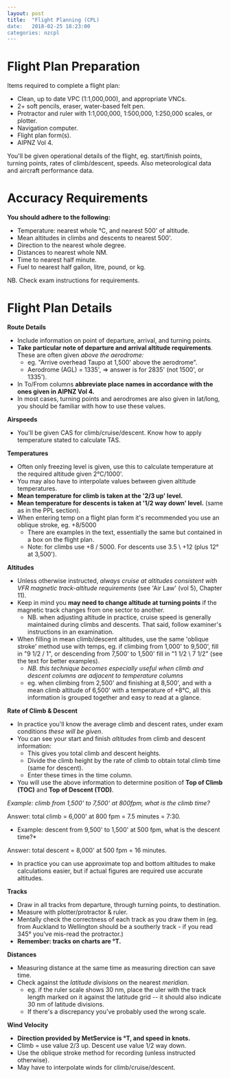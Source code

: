 ```yaml
---
layout: post
title:  "Flight Planning (CPL)
date:   2018-02-25 18:23:00
categories: nzcpl
---
```


# Flight Plan Preparation

Items required to complete a flight plan:

 * Clean, up to date VPC (1:1,000,000), and appropriate VNCs.
 * 2+ soft pencils, eraser, water-based felt pen.
 * Protractor and ruler with 1:1,000,000, 1:500,000, 1:250,000 scales, or plotter.
 * Navigation computer.
 * Flight plan form(s).
 * AIPNZ Vol 4.

You'll be given operational details of the flight, eg. start/finish points, turning points, rates of
climb/descent, speeds. Also meteorological data and aircraft performance data.

# Accuracy Requirements

**You should adhere to the following:**

 * Temperature: nearest whole &deg;C, and nearest 500' of altitude.
 * Mean altitudes in climbs and descents to nearest 500'.
 * Direction to the nearest whole degree.
 * Distances to nearest whole NM.
 * Time to nearest half minute.
 * Fuel to nearest half gallon, litre, pound, or kg.

NB. Check exam instructions for requirements.

# Flight Plan Details

**Route Details**

 * Include information on point of departure, arrival, and turning points.
 * **Take particular note of departure and arrival altitude requirements**. These are often given *above
   the aerodrome:*
    * eg. "Arrive overhead Taupo at 1,500' above the aerodrome".
    * Aerodrome (AGL) = 1335', => answer is for 2835' (not 1500', or 1335').
 * In To/From columns **abbreviate place names in accordance with the ones given in AIPNZ Vol 4.**
 * In most cases, turning points and aerodromes are also given in lat/long, you should be familiar with
   how to use these values.

**Airspeeds**

 * You'll be given CAS for climb/cruise/descent. Know how to apply temperature stated to calculate TAS.

**Temperatures**

 * Often only freezing level is given, use this to calculate temperature at the required altitude given
   2&deg;C/1000'.
 * You may also have to interpolate values between given altitude temperatures.
 * **Mean temperature for climb is taken at the '2/3 up' level.**
 * **Mean temperature for descents is taken at '1/2 way down' level.** (same as in the PPL section).
 * When entering temp on a flight plan form it's recommended you use an oblique stroke, eg. +8/5000
    * There are examples in the text, essentially the same but contained in a box on the flight plan.
    * Note: for climbs use +8 / 5000. For descents use 3.5 \ +12 (plus 12&deg; at 3,500').

**Altitudes**

 * Unless otherwise instructed, *always cruise at altitudes consistent with VFR magnetic track-altitude
   requirements* (see 'Air Law' (vol 5), Chapter 11).
 * Keep in mind you **may need to change altitude at turning points** if the magnetic track changes from
   one sector to another.
    * NB. when adjusting altitude in practice, cruise speed is generally maintained during climbs and
      descents. That said, follow examiner's instructions in an examination.
 * When filling in mean climb/descent altitudes, use the same 'oblique stroke' method use with temps,
   eg. if climbing from 1,000' to 9,500', fill in "9 1/2 / 1", or descending from 7,500' to 1,500'
   fill in "1 1/2 \ 7 1/2" (see the text for better examples).
    * *NB. this technique becomes especially useful when climb and descent columns are adjacent to
      temperature columns*
    * eg. when climbing from 2,500' and finishing at 8,500', and with a mean climb altitude of 6,500' with
      a temperature of +8&deg;C, all this information is grouped together and easy to read at a glance.

**Rate of Climb & Descent**

 * In practice you'll know the average climb and descent rates, under exam conditions *these will be given*.
 * You can see your start and finish *altitudes* from climb and descent information:
    * This gives you total climb and descent heights.
    * Divide the climb height by the rate of climb to obtain total climb time (same for descent).
    * Enter these times in the time column.
 * You will use the above information to determine position of **Top of Climb (TOC)** and **Top of Descent
   (TOD)**.

*Example: climb from 1,500' to 7,500' at 800fpm, what is the climb time?*

Answer: total climb = 6,000' at 800 fpm = 7.5 minutes = 7:30.

* Example: descent from 9,500' to 1,500' at 500 fpm, what is the descent time?*

Answer: total descent = 8,000' at 500 fpm = 16 minutes.

 * In practice you can use approximate top and bottom altitudes to make calculations easier, but if
   actual figures are required use accurate altitudes.

**Tracks**

 * Draw in all tracks from departure, through turning points, to destination.
 * Measure with plotter/protractor & ruler.
 * Mentally check the correctness of each track as you draw them in (eg. from Auckland to Wellington should
   be a southerly track - if you read 345&deg; you've mis-read the protractor.)
 * **Remember: tracks on charts are &deg;T.**

**Distances**

 * Measuring distance at the same time as measuring direction can save time.
 * Check against the *latitude divisions* on the nearest *meridian*.
    * eg. if the ruler scale shows 30 nm, place the uler with the track length marked on it against the
      latitude grid -- it should also indicate 30 nm of latitude divisions.
    * If there's a discrepancy you've probably used the wrong scale.

**Wind Velocity**

 * **Direction provided by MetService is &deg;T, and speed in knots.**
 * Climb = use value 2/3 up. Descent use value 1/2 way down.
 * Use the oblique stroke method for recording (unless instructed otherwise).
 * May have to interpolate winds for climb/cruise/descent.
